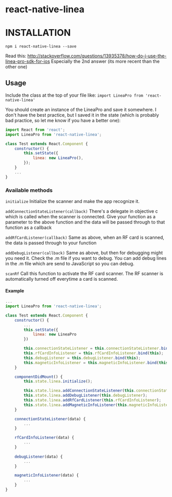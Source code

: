 # react-native-linea

# INSTALLATION
```npm i react-native-linea --save```

Read this:
http://stackoverflow.com/questions/13935378/how-do-i-use-the-linea-pro-sdk-for-ios
Especially the 2nd answer (its more recent than the other one)

## Usage
Include the class at the top of your file like:
```import LineaPro from 'react-native-linea'```

You should create an instance of the LineaPro and save it somewhere. I don't have the best practice, but
I saved it in the state (which is probably bad practice, so let me know if you have a better one):

```javascript
import React from 'react';
import LineaPro from 'react-native-linea';

class Test extends React.Component {
    constructor() {
        this.setState({
            linea: new LineaPro(),
        });
    }
    ...
}
```

### Available methods

```initialize```
Initialize the scanner and make the app recognize it.

```addConnectionStateListener(callback)```
There's a delegate in objective c which is called when the scanner is connected. Give your function as a parameter to the above function and the data will be passed through to that function as a callback

```addRfCardListener(callback)```
Same as above, when an RF card is scanned, the data is passed through to your function

```addDebugListener(callback)```
Same as above, but then for debugging might you need it. Check the .m file if you want to debug.
You can add debug lines in the .m file which are send to JavaScript so you can debug.

```scanRf```
Call this function to activate the RF card scanner. The RF scanner is automatically turned off everytime a card is scanned.

#### Example
```javascript
...
import LineaPro from 'react-native-linea';

class Test extends React.Component {
    constructor() {
        ...
        this.setState({
            linea: new LineaPro
        })

        this.connectionStateListener = this.connectionStateListener.bind(this);
        this.rfCardInfoListener = this.rfCardInfoListener.bind(this);
        this.debugListener = this.debugListener.bind(this);
        this.magneticInfoListener = this.magneticInfoListener.bind(this);
    }

    componentDidMount() {
        this.state.linea.initialize();

        this.state.linea.addConnectionStateListener(this.connectionStateListener);
        this.state.linea.addDebugListener(this.debugListener);
        this.state.linea.addRfCardListener(this.rfCardInfoListener);
        this.state.linea.addMagneticInfoListener(this.magneticInfoListener);
    }

    connectionStateListener(data) {
        ...
    }

    rfCardInfoListener(data) {
        ...     
    }
    
    debugListener(data) {
        ...
    }

    magneticInfoListener(data) {
        ...
    }
}
```
